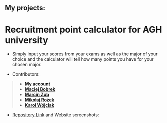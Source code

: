 ## My projects:
# Recruitment point calculator for AGH university
 - Simply input your scores from your exams as well as the major of your choice and the calculator will tell how many points you have for your chosen major. 
 
 - Contributors:
 > - [**My account**](https://github.com/Mythsty)
 > - [**Maciej Bobrek**](https://github.com/maciejbobrek) 
 > - [**Marcin Zub**](https://github.com/MarcinZ20) 
 > - [**Mikołaj Rożek**](https://github.com/mikrozek) 
 > - [**Karol Wójciak**](https://github.com/nextae) 
 - [Repository Link](https://github.com/AGH-Narzedzia-Informatyczne-2021-2022/Cieple-Dranie) and Website screenshots:
